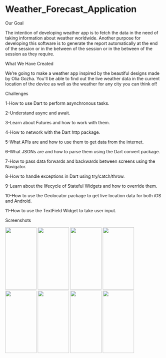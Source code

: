 # Weather_Forecast_Application

Our Goal

The intention of developing weather app is to fetch the data in the need of taking information about weather worldwide. Another purpose for developing this software is to generate the report automatically at the end of the session or in the between of the session or in the between of the session as they require.

What We Have Created

We’re going to make a weather app inspired by the beautiful designs made by Olia Gozha. You'll be able to find out the live weather data in the current location of the device as well as the weather for any city you can think of!

Challenges

1-How to use Dart to perform asynchronous tasks.

2-Understand async and await.

3-Learn about Futures and how to work with them.

4-How to network with the Dart http package.

5-What APIs are and how to use them to get data from the internet.

6-What JSONs are and how to parse them using the Dart convert package.

7-How to pass data forwards and backwards between screens using the Navigator.

8-How to handle exceptions in Dart using try/catch/throw.

9-Learn about the lifecycle of Stateful Widgets and how to override them.

10-How to use the Geolocator package to get live location data for both iOS and Android.

11-How to use the TextField Widget to take user input.

Screenshots

<img src="1.png" width="100" height="200">  <img src="2.png" width="100" height="200"> <img src="3.png" width="100" height="200"> <img src="4.png" width="100" height="200"> <img src="5.png" width="100" height="200">  <img src="6.png" width="100" height="200">  <img src="7.png" width="100" height="200"> <img src="8.png" width="100" height="200">
